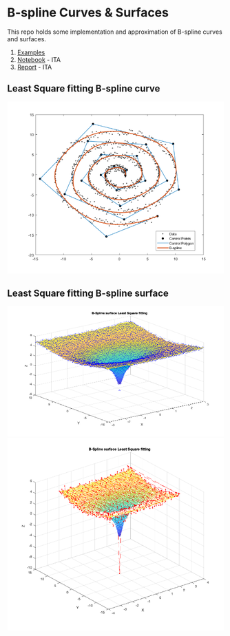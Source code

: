 # B-spline Curves & Surfaces
This repo holds some implementation and approximation of B-spline curves and surfaces.

1. [Examples](example)
2. [Notebook](https://nbviewer.jupyter.org/github/LorenzoPratesi/B-spline-Curves-and-Surfaces/blob/main/notebooks/BsplineAndLeastSquares.ipynb) - ITA
2. [Report](report/Relazione.pdf) - ITA

## Least Square fitting B-spline curve
![alt text](images/example_spiral.png "Title")

## Least Square fitting B-spline surface
![alt text](images/19.png "Title")
![alt text](images/21.png "Title")
